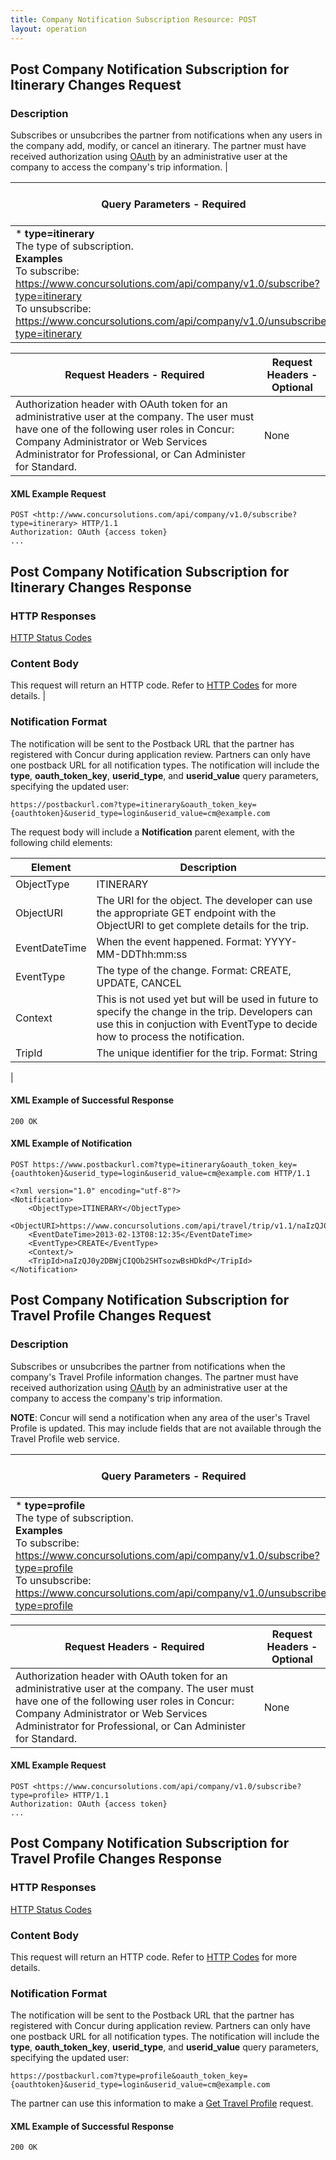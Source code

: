 ```yaml
---
title: Company Notification Subscription Resource: POST
layout: operation
---
```


##  Post Company Notification Subscription for Itinerary Changes Request

### Description

Subscribes or unsubcribes the partner from notifications when any users in the company add, modify, or cancel an itinerary. The partner must have received authorization using [OAuth][1] by an administrative user at the company to access the company's trip information. |

| Query Parameters - Required | Query Parameters - Optional |
| --------------------------- | --------------------------- | 
| * **type=itinerary** <br>The type of subscription.<br>**Examples**<br>To subscribe:<br>https://www.concursolutions.com/api/company/v1.0/subscribe?type=itinerary<br>To unsubscribe:<br>https://www.concursolutions.com/api/company/v1.0/unsubscribe?type=itinerary|  None |

| Request Headers - Required | Request Headers - Optional |
| -------------------------- | -------------------------- |
|  Authorization header with OAuth token for an administrative user at the company. The user must have one of the following user roles in Concur: Company Administrator or Web Services Administrator for Professional, or Can Administer for Standard. |  None |

####  XML Example Request

    POST <http://www.concursolutions.com/api/company/v1.0/subscribe?type=itinerary> HTTP/1.1
    Authorization: OAuth {access token}
    ...

##  Post Company Notification Subscription for Itinerary Changes Response

### HTTP Responses
[HTTP Status Codes][2]
### Content Body
This request will return an HTTP code. Refer to [HTTP Codes][2] for more details. |
### Notification Format
The notification will be sent to the Postback URL that the partner has registered with Concur during application review. Partners can only have one postback URL for all notification types. The notification will include the **type**, **oauth_token_key**, **userid_type**, and **userid_value** query parameters, specifying the updated user:

    https://postbackurl.com?type=itinerary&oauth_token_key={oauthtoken}&userid_type=login&userid_value=cm@example.com

The request body will include a **Notification** parent element, with the following child elements:

| Element | Description |
| ------- | ----------- |
|  ObjectType |  ITINERARY |   |
|  ObjectURI |  The URI for the object. The developer can use the appropriate GET endpoint with the ObjectURI to get complete details for the trip. |
|  EventDateTime |  When the event happened. Format: YYYY-MM-DDThh:mm:ss |
|  EventType |  The type of the change. Format: CREATE, UPDATE, CANCEL |
|  Context |  This is not used yet but will be used in future to specify the change in the trip. Developers can use this in conjuction with EventType to decide how to process the notification. |
|  TripId |  The unique identifier for the trip. Format: String |

 |

####  XML Example of Successful Response

    200 OK

####  XML Example of Notification

    POST https://www.postbackurl.com?type=itinerary&oauth_token_key={oauthtoken}&userid_type=login&userid_value=cm@example.com HTTP/1.1

    <?xml version="1.0" encoding="utf-8"?>
    <Notification>
        <ObjectType>ITINERARY</ObjectType>
        <ObjectURI>https://www.concursolutions.com/api/travel/trip/v1.1/naIzQJ0y2DBWjCIQOb2SHTsozwBsHDkdP</ObjectURI>
        <EventDateTime>2013-02-13T08:12:35</EventDateTime>
        <EventType>CREATE</EventType>
        <Context/>
        <TripId>naIzQJ0y2DBWjCIQOb2SHTsozwBsHDkdP</TripId>
    </Notification>

##  Post Company Notification Subscription for Travel Profile Changes Request

### Description
Subscribes or unsubcribes the partner from notifications when the company's Travel Profile information changes. The partner must have received authorization using [OAuth][1] by an administrative user at the company to access the company's trip information.

**NOTE**: Concur will send a notification when any area of the user's Travel Profile is updated. This may include fields that are not available through the Travel Profile web service.

| Query Parameters - Required | Query Parameters - Optional |
| --------------------------- | --------------------------- |
|* **type=profile**<br>The type of subscription.<br>**Examples**<br>To subscribe:<br><https://www.concursolutions.com/api/company/v1.0/subscribe?type=profile><br>To unsubscribe:<br><https://www.concursolutions.com/api/company/v1.0/unsubscribe?type=profile>| None |

| Request Headers - Required | Request Headers - Optional |
| -------------------------- | -------------------------- |
| Authorization header with OAuth token for an administrative user at the company. The user must have one of the following user roles in Concur: Company Administrator or Web Services Administrator for Professional, or Can Administer for Standard. |  None |

####  XML Example Request

    POST <https://www.concursolutions.com/api/company/v1.0/subscribe?type=profile> HTTP/1.1
    Authorization: OAuth {access token}
    ...

##  Post Company Notification Subscription for Travel Profile Changes Response

### HTTP Responses
[HTTP Status Codes][2]

### Content Body
This request will return an HTTP code. Refer to [HTTP Codes][2] for more details.

### Notification Format
The notification will be sent to the Postback URL that the partner has registered with Concur during application review. Partners can only have one postback URL for all notification types. The notification will include the **type**, **oauth_token_key**, **userid_type**, and **userid_value** query parameters, specifying the updated user:

    https://postbackurl.com?type=profile&oauth_token_key={oauthtoken}&userid_type=login&userid_value=cm@example.com

The partner can use this information to make a [Get Travel Profile][3] request.

####  XML Example of Successful Response

    200 OK

[1]: https://developer.concur.com/oauth-20
[2]: https://developer.concur.com/reference/http-codes
[3]: https://developer.concur.com/travel-profile/profile-resource/get-travel-profile
